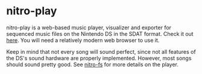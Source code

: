 # nitro-play

nitro-play is a web-based music player, visualizer and exporter for sequenced music files on the Nintendo DS in the SDAT format. Check it out [here](https://danielpxl.github.io/nitro-play). You will need a relatively modern web browser to use it.

Keep in mind that not every song will sound perfect, since not all features of the DS's sound hardware are properly implemented. However, most songs should sound pretty good. See [nitro-fs](https://github.com/DanielPXL/nitro-fs) for more details on the player.
